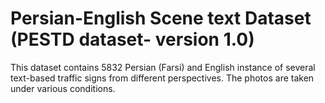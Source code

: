 # Persian-English Scene text Dataset (PESTD dataset- version 1.0)

This dataset contains 5832 Persian (Farsi) and English instance of several text-based traffic signs from different perspectives. The photos are taken under various  conditions. 
